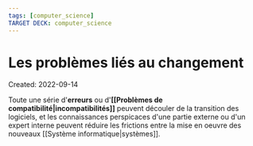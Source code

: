 ```yaml
---
tags: [computer_science] 
TARGET DECK: computer_science
---
```

# Les problèmes liés au changement
Created: 2022-09-14

Toute une série d'**erreurs** ou d'**[[Problèmes de compatibilité|incompatibilités]]** peuvent découler de la transition des logiciels, et les connaissances perspicaces d'une partie externe ou d'un expert interne peuvent réduire les frictions entre la mise en oeuvre des nouveaux [[Système informatique|systèmes]].